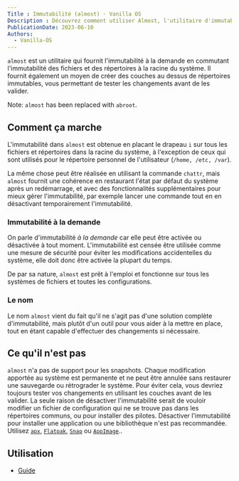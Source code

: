 ```yaml
---
Title : Immutabilité (almost) - Vanilla OS
Description : Découvrez comment utiliser Almost, l'utilitaire d'immutabilité à la demande.
PublicationDate: 2023-06-10
Authors: 
  - Vanilla-OS
---
```


`almost` est un utilitaire qui fournit l'immutabilité à la demande en commutant l'immutabilité
des fichiers et des répertoires à la racine du système. Il fournit également
un moyen de créer des couches au dessus de répertoires immutables, vous permettant de tester
les changements avant de les valider.

Note: `almost` has been replaced with `abroot`.

## Comment ça marche

L'immutabilité dans `almost` est obtenue en placant le drapeau `i` sur tous les fichiers et répertoires dans la racine du système, à l'exception de ceux qui sont utilisés pour le répertoire personnel de l'utilisateur (`/home, /etc, /var`).

La même chose peut être réalisée en utilisant la commande `chattr`, mais `almost` fournit une
cohérence en restaurant l'état par défaut du système après un redémarrage, et
avec des fonctionnalités supplémentaires pour mieux gérer l'immutabilité, par exemple lancer une commande tout en
en désactivant temporairement l'immutabilité.

### Immutabilité à la demande

On parle d'immutabilité *à la demande* car elle peut être activée ou désactivée à tout moment.
L'immutabilité est censée être utilisée comme une mesure de sécurité
pour éviter les modifications accidentelles du système, elle doit donc être activée la plupart du temps.

De par sa nature, `almost` est prêt à l'emploi et fonctionne sur tous les systèmes de fichiers et toutes les configurations.

### Le nom

Le nom `almost` vient du fait qu'il ne s'agit pas d'une solution complète d'immutabilité,
mais plutôt d'un outil pour vous aider à la mettre en place,
tout en étant capable d'effectuer des changements si nécessaire.

## Ce qu'il n'est pas

`almost` n'a pas de support pour les snapshots. Chaque modification apportée au
système est permanente et ne peut être annulée sans restaurer une sauvegarde ou rétrograder le système.
Pour éviter cela, vous devriez toujours tester vos changements en utilisant les couches avant de les valider.
La seule raison de désactiver l'immutabilité serait de vouloir modifier
un fichier de configuration qui ne se trouve pas dans les répertoires communs,
ou pour installer des pilotes. Désactiver l'immutabilité pour installer une application ou une bibliothèque n'est pas recommandée.
Utilisez [`apx`](/docs/apx), [`Flatpak`](/docs/flatpak), [`Snap`](/docs/snap) ou [`AppImage`](/docs/appimage)..

## Utilisation

- [Guide](almost-manpage)
